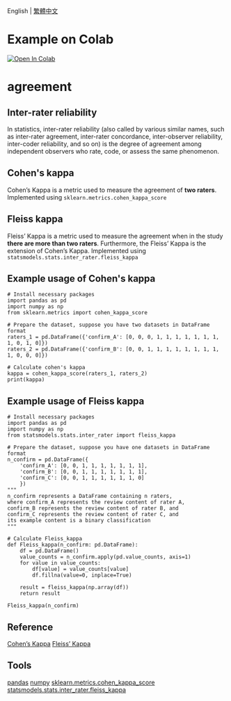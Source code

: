 English | [繁體中文](README_ch.md)

# Example on Colab
<a href="https://colab.research.google.com/github/Brritany/kappa-value/blob/main/Example_Calculate_Kappa_Value.ipynb" target="_parent"><img src="https://colab.research.google.com/assets/colab-badge.svg" alt="Open In Colab"/></a>

# agreement

## Inter-rater reliability
In statistics, inter-rater reliability (also called by various similar names, such as inter-rater agreement, inter-rater concordance, inter-observer reliability, inter-coder reliability, and so on) is the degree of agreement among independent observers who rate, code, or assess the same phenomenon.

## Cohen's kappa
Cohen’s Kappa is a metric used to measure the agreement of **two raters**. Implemented using `sklearn.metrics.cohen_kappa_score`

## Fleiss kappa
Fleiss’ Kappa is a metric used to measure the agreement when in the study **there are more than two raters**. Furthermore, the Fleiss’ Kappa is the extension of Cohen’s Kappa. Implemented using `statsmodels.stats.inter_rater.fleiss_kappa`

## Example usage of Cohen's kappa
```
# Install necessary packages
import pandas as pd
import numpy as np
from sklearn.metrics import cohen_kappa_score

# Prepare the dataset, suppose you have two datasets in DataFrame format
raters_1 = pd.DataFrame({'confirm_A': [0, 0, 0, 1, 1, 1, 1, 1, 1, 1, 1, 0, 1, 0]})
raters_2 = pd.DataFrame({'confirm_B': [0, 0, 1, 1, 1, 1, 1, 1, 1, 1, 1, 0, 0, 0]})

# Calculate cohen's kappa
kappa = cohen_kappa_score(raters_1, raters_2)
print(kappa)
```
## Example usage of Fleiss kappa
```
# Install necessary packages
import pandas as pd
import numpy as np
from statsmodels.stats.inter_rater import fleiss_kappa

# Prepare the dataset, suppose you have one datasets in DataFrame format
n_confirm = pd.DataFrame({
    'confirm_A': [0, 0, 1, 1, 1, 1, 1, 1, 1],
    'confirm_B': [0, 0, 1, 1, 1, 1, 1, 1, 1],
    'confirm_C': [0, 0, 1, 1, 1, 1, 1, 1, 0]
    })
"""
n_confirm represents a DataFrame containing n raters, 
where confirm_A represents the review content of rater A, 
confirm_B represents the review content of rater B, and 
confirm_C represents the review content of rater C, and 
its example content is a binary classification
"""

# Calculate Fleiss_kappa
def Fleiss_kappa(n_confirm: pd.DataFrame):    
    df = pd.DataFrame()
    value_counts = n_confirm.apply(pd.value_counts, axis=1)
    for value in value_counts:
        df[value] = value_counts[value]
        df.fillna(value=0, inplace=True)   

    result = fleiss_kappa(np.array(df))
    return result

Fleiss_kappa(n_confirm)
```

## Reference
[Cohen’s Kappa](https://real-statistics.com/reliability/interrater-reliability/cohens-kappa/)
[Fleiss’ Kappa](https://real-statistics.com/reliability/interrater-reliability/fleiss-kappa/)

## Tools
[pandas](https://pandas.pydata.org/)
[numpy](https://numpy.org/)
[sklearn.metrics.cohen_kappa_score](https://scikit-learn.org/stable/modules/generated/sklearn.metrics.cohen_kappa_score.html)
[statsmodels.stats.inter_rater.fleiss_kappa](https://www.statsmodels.org/dev/generated/statsmodels.stats.inter_rater.fleiss_kappa.html)
